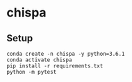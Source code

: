 # chispa

## Setup

```
conda create -n chispa -y python=3.6.1
conda activate chispa
pip install -r requirements.txt
python -m pytest
```
